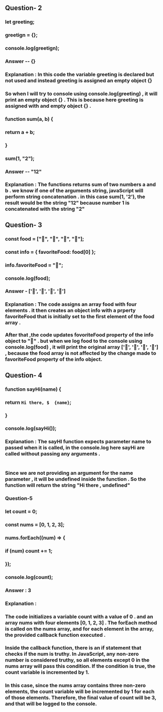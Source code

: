 ## Question- 2 

### let greeting;
### greetign = {};
### console.log(greetign);

### Answer -- {}

### Explanation : In this code the variable greeting is declared but not used and instead greeting is assigned an empty object {}  <br/> 
### So when I will try to console using console.log(greeting) , it will print an empty object {} . This is because here greeting is assigned with and empty object {} .



### function sum(a, b) {
###  return a + b;
###   }
###  sum(1, "2");


### Answer -- "12"

### Explanation : The functions returns sum of two numbers a and b . we know if one of the arguments string, javaScript will perform string concatenation . in this case sum(1, '2'), the result would be the string "12" because number 1 is concatenated with the string "2" 

## Question- 3 
### const food = ["🍕", "🍫", "🥑", "🍔"];
### const info = { favoriteFood: food[0] };
### 
### info.favoriteFood = "🍝";
### 
### console.log(food);

### Answer - ['🍕', '🍫', '🥑', '🍔']

### Explanation : The code assigns an array food with four elements . it then creates an object info with a prperty favoriteFood that is initially set to the first element of the food array .<br/> <br/> After that ,the code updates fovoriteFood property of the info object to "🍝" . but when we log food to the console using console.log(food) , it will print the original array ['🍕', '🍫', '🥑', '🍔'] , because the food array is not affected by the change made to favoriteFood property of the info object. 

## Question- 4  
### function sayHi(name) {
###   return `Hi there, $  {name}`;
### }
### 
### console.log(sayHi());


### Explanation : The sayHI function expects parameter name to passed when it is called, in the console.log here sayHi are called without passing any arguments . <br/> <br/> 

### Since we are not providing an argument for the name parameter , it will be undefined inside the function . So the function will return the string "Hi there , undefined"


### Question-5
### let count = 0;
### const nums = [0, 1, 2, 3];
### 
### nums.forEach((num) => {
###   if (num) count += 1;
### });
### 
### console.log(count);

### Answer : 3 

### Explanation : 

### The code initializes a variable count with a value of 0 . and an array nums with four elements [0, 1, 2, 3] . The forEach method is called on the nums array, and for each element in the array, the provided callback function executed . <br/> 

### Inside the callback function, there is an if statement that checks if the num is truthy. In JavaScript, any non-zero number is considered truthy, so all elements except 0 in the nums array will pass this condition. If the condition is true, the count variable is incremented by 1.

### In this case, since the nums array contains three non-zero elements, the count variable will be incremented by 1 for each of those elements. Therefore, the final value of count will be 3, and that will be logged to the console.
